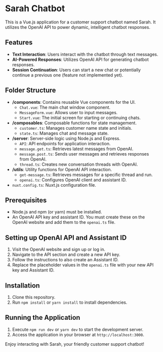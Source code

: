 # Sarah Chatbot

This is a Vue.js application for a customer support chatbot named Sarah. It utilizes the OpenAI API to power dynamic, intelligent chatbot responses.

## Features

- **Text Interaction**: Users interact with the chatbot through text messages.
- **AI-Powered Responses**: Utilizes OpenAI API for generating chatbot responses.
- **Session Continuation**: Users can start a new chat or potentially continue a previous one (feature not implemented yet).

## Folder Structure

- **/components**: Contains reusable Vue components for the UI.
  - `Chat.vue`: The main chat window component.
  - `MessageForm.vue`: Allows user to input messages.
  - `Start.vue`: The initial screen for starting or continuing chats.
- **/composables**: Composable functions for state management.
  - `customer.ts`: Manages customer name state and initials.
  - `state.ts`: Manages chat and message state.
- **/server**: Server-side logic using Node.js and Express.
  - `API`: API endpoints for application interaction.
  - `message.get.ts`: Retrieves latest messages from OpenAI.
  - `message.post.ts`: Sends user messages and retrieves responses from OpenAI.
  - `thread.ts`: Creates new conversation threads with OpenAI.
- **/utils**: Utility functions for OpenAI API interaction.
  - `get-message.ts`: Retrieves messages for a specific thread and run.
  - `openai.ts`: Configures OpenAI client and assistant ID.
- `nuxt.config.ts`: Nuxt.js configuration file.

## Prerequisites

- Node.js and npm (or yarn) must be installed.
- An OpenAI API key and assistant ID. You must create these on the OpenAI website and add them to the `openai.ts` file.

## Setting up OpenAI API and Assistant ID

1. Visit the OpenAI website and sign up or log in.
2. Navigate to the API section and create a new API key.
3. Follow the instructions to also create an Assistant ID.
4. Replace the placeholder values in the `openai.ts` file with your new API key and Assistant ID.

## Installation

1. Clone this repository.
2. Run `npm install` or `yarn install` to install dependencies.

## Running the Application

1. Execute `npm run dev` or `yarn dev` to start the development server.
2. Access the application in your browser at `http://localhost:3000`.

Enjoy interacting with Sarah, your friendly customer support chatbot!
